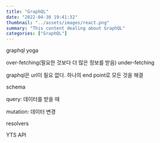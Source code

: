 ```yaml
---
title: "GraphQL"
date: "2022-04-30 19:41:32"
thumbnail: "../assets/images/react.png"
summary: "This content dealing about GraphQL"
categories: ["GraphQL"]
---
```


graphql yoga

over-fetching(필요한 것보다 더 많은 정보를 받음)
under-fetching

graphql은 url이 필요 없다.
하나의 end point로 모든 것을 해결

schema

query: 데이터를 받을 때

mutation: 데이터 변경

resolvers

YTS API
